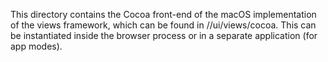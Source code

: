 This directory contains the Cocoa front-end of the macOS implementation of the
views framework, which can be found in //ui/views/cocoa. This can be
instantiated inside the browser process or in a separate application (for app
modes).
